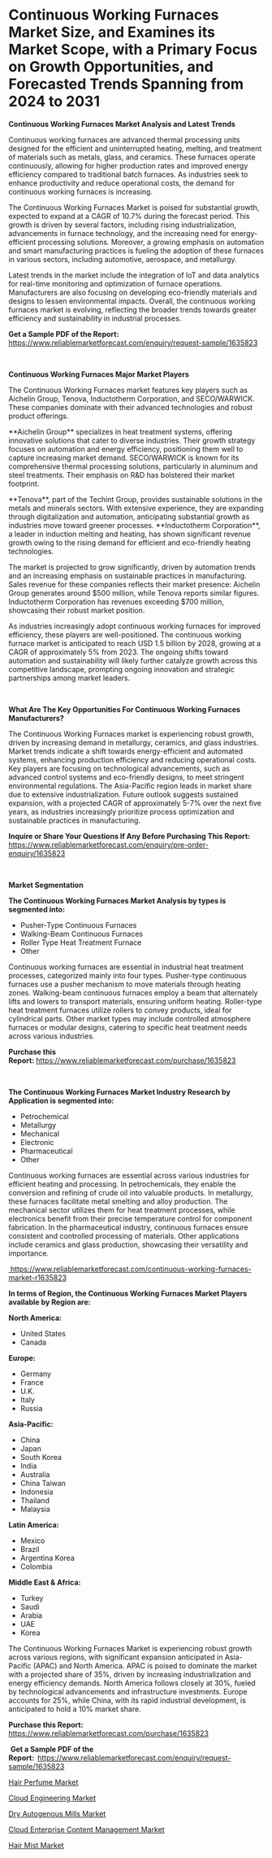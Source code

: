 <p><h1>Continuous Working Furnaces Market Size, and Examines its Market Scope, with a Primary Focus on Growth Opportunities, and Forecasted Trends Spanning from 2024 to 2031</h1></p><p><strong>Continuous Working Furnaces Market Analysis and Latest Trends</strong></p>
<p><p>Continuous working furnaces are advanced thermal processing units designed for the efficient and uninterrupted heating, melting, and treatment of materials such as metals, glass, and ceramics. These furnaces operate continuously, allowing for higher production rates and improved energy efficiency compared to traditional batch furnaces. As industries seek to enhance productivity and reduce operational costs, the demand for continuous working furnaces is increasing.</p><p>The Continuous Working Furnaces Market is poised for substantial growth, expected to expand at a CAGR of 10.7% during the forecast period. This growth is driven by several factors, including rising industrialization, advancements in furnace technology, and the increasing need for energy-efficient processing solutions. Moreover, a growing emphasis on automation and smart manufacturing practices is fueling the adoption of these furnaces in various sectors, including automotive, aerospace, and metallurgy.</p><p>Latest trends in the market include the integration of IoT and data analytics for real-time monitoring and optimization of furnace operations. Manufacturers are also focusing on developing eco-friendly materials and designs to lessen environmental impacts. Overall, the continuous working furnaces market is evolving, reflecting the broader trends towards greater efficiency and sustainability in industrial processes.</p></p>
<p><strong>Get a Sample PDF of the Report:&nbsp;</strong> <a href="https://www.reliablemarketforecast.com/enquiry/request-sample/1635823">https://www.reliablemarketforecast.com/enquiry/request-sample/1635823</a></p>
<p>&nbsp;</p>
<p><strong>Continuous Working Furnaces Major Market Players</strong></p>
<p><p>The Continuous Working Furnaces market features key players such as Aichelin Group, Tenova, Inductotherm Corporation, and SECO/WARWICK. These companies dominate with their advanced technologies and robust product offerings.</p><p>**Aichelin Group** specializes in heat treatment systems, offering innovative solutions that cater to diverse industries. Their growth strategy focuses on automation and energy efficiency, positioning them well to capture increasing market demand. SECO/WARWICK is known for its comprehensive thermal processing solutions, particularly in aluminum and steel treatments. Their emphasis on R&D has bolstered their market footprint.</p><p>**Tenova**, part of the Techint Group, provides sustainable solutions in the metals and minerals sectors. With extensive experience, they are expanding through digitalization and automation, anticipating substantial growth as industries move toward greener processes. **Inductotherm Corporation**, a leader in induction melting and heating, has shown significant revenue growth owing to the rising demand for efficient and eco-friendly heating technologies.</p><p>The market is projected to grow significantly, driven by automation trends and an increasing emphasis on sustainable practices in manufacturing. Sales revenue for these companies reflects their market presence: Aichelin Group generates around $500 million, while Tenova reports similar figures. Inductotherm Corporation has revenues exceeding $700 million, showcasing their robust market position.</p><p>As industries increasingly adopt continuous working furnaces for improved efficiency, these players are well-positioned. The continuous working furnace market is anticipated to reach USD 1.5 billion by 2028, growing at a CAGR of approximately 5% from 2023. The ongoing shifts toward automation and sustainability will likely further catalyze growth across this competitive landscape, prompting ongoing innovation and strategic partnerships among market leaders.</p></p>
<p>&nbsp;</p>
<p><strong>What Are The Key Opportunities For Continuous Working Furnaces Manufacturers?</strong></p>
<p><p>The Continuous Working Furnaces market is experiencing robust growth, driven by increasing demand in metallurgy, ceramics, and glass industries. Market trends indicate a shift towards energy-efficient and automated systems, enhancing production efficiency and reducing operational costs. Key players are focusing on technological advancements, such as advanced control systems and eco-friendly designs, to meet stringent environmental regulations. The Asia-Pacific region leads in market share due to extensive industrialization. Future outlook suggests sustained expansion, with a projected CAGR of approximately 5-7% over the next five years, as industries increasingly prioritize process optimization and sustainable practices in manufacturing.</p></p>
<p><strong>Inquire or Share Your Questions If Any Before Purchasing This Report:</strong> <a href="https://www.reliablemarketforecast.com/enquiry/pre-order-enquiry/1635823">https://www.reliablemarketforecast.com/enquiry/pre-order-enquiry/1635823</a></p>
<p>&nbsp;</p>
<p><strong>Market Segmentation</strong></p>
<p><strong>The Continuous Working Furnaces Market Analysis by types is segmented into:</strong></p>
<p><ul><li>Pusher-Type Continuous Furnaces</li><li>Walking-Beam Continuous Furnaces</li><li>Roller Type Heat Treatment Furnace</li><li>Other</li></ul></p>
<p><p>Continuous working furnaces are essential in industrial heat treatment processes, categorized mainly into four types. Pusher-type continuous furnaces use a pusher mechanism to move materials through heating zones. Walking-beam continuous furnaces employ a beam that alternately lifts and lowers to transport materials, ensuring uniform heating. Roller-type heat treatment furnaces utilize rollers to convey products, ideal for cylindrical parts. Other market types may include controlled atmosphere furnaces or modular designs, catering to specific heat treatment needs across various industries.</p></p>
<p><strong>Purchase this Report:&nbsp;</strong><a href="https://www.reliablemarketforecast.com/purchase/1635823">https://www.reliablemarketforecast.com/purchase/1635823</a></p>
<p>&nbsp;</p>
<p><strong>The Continuous Working Furnaces Market Industry Research by Application is segmented into:</strong></p>
<p><ul><li>Petrochemical</li><li>Metallurgy</li><li>Mechanical</li><li>Electronic</li><li>Pharmaceutical</li><li>Other</li></ul></p>
<p><p>Continuous working furnaces are essential across various industries for efficient heating and processing. In petrochemicals, they enable the conversion and refining of crude oil into valuable products. In metallurgy, these furnaces facilitate metal smelting and alloy production. The mechanical sector utilizes them for heat treatment processes, while electronics benefit from their precise temperature control for component fabrication. In the pharmaceutical industry, continuous furnaces ensure consistent and controlled processing of materials. Other applications include ceramics and glass production, showcasing their versatility and importance.</p></p>
<p><a href="https://www.reliablemarketforecast.com/continuous-working-furnaces-market-r1635823">&nbsp;https://www.reliablemarketforecast.com/continuous-working-furnaces-market-r1635823</a></p>
<p><strong>In terms of Region, the Continuous Working Furnaces Market Players available by Region are:</strong></p>
<p>
    <p> <strong> North America: </strong>
        <ul>
            <li>United States</li>
            <li>Canada</li>
        </ul>
        </p> 
    <p> <strong> Europe: </strong>
        <ul>
            <li>Germany</li>
            <li>France</li>
            <li>U.K.</li>
            <li>Italy</li>
            <li>Russia</li>
        </ul>
        </p> 
    <p> <strong> Asia-Pacific: </strong>
        <ul>
            <li>China</li>
            <li>Japan</li>
            <li>South Korea</li>
            <li>India</li>
            <li>Australia</li>
            <li>China Taiwan</li>
            <li>Indonesia</li>
            <li>Thailand</li>
            <li>Malaysia</li>
        </ul>
        </p> 
    <p> <strong> Latin America: </strong>
        <ul>
            <li>Mexico</li>
            <li>Brazil</li>
            <li>Argentina Korea</li>
            <li>Colombia</li>
        </ul>
        </p> 
    <p> <strong> Middle East & Africa: </strong>
        <ul>
            <li>Turkey</li>
            <li>Saudi</li>
            <li>Arabia</li>
            <li>UAE</li>
            <li>Korea</li>
        </ul>
    </p>
    </p>
<p><p>The Continuous Working Furnaces Market is experiencing robust growth across various regions, with significant expansion anticipated in Asia-Pacific (APAC) and North America. APAC is poised to dominate the market with a projected share of 35%, driven by increasing industrialization and energy efficiency demands. North America follows closely at 30%, fueled by technological advancements and infrastructure investments. Europe accounts for 25%, while China, with its rapid industrial development, is anticipated to hold a 10% market share.</p></p>
<p><strong>Purchase this Report: </strong><a href="https://www.reliablemarketforecast.com/purchase/1635823">https://www.reliablemarketforecast.com/purchase/1635823</a></p>
<p>&nbsp;<strong>Get a Sample PDF of the Report:&nbsp;&nbsp;</strong><a href="https://www.reliablemarketforecast.com/enquiry/request-sample/1635823">https://www.reliablemarketforecast.com/enquiry/request-sample/1635823</a></p>
<p><strong></strong></p>
<p><p><a href="https://issuu.com/reportprime-2/docs/hair-perfume-market-size-2030.pptx_a563d29538ff1d">Hair Perfume Market</a></p><p><a href="https://www.linkedin.com/pulse/cloud-engineering-market-size-share-analysis-growth-trends-2uvqe">Cloud Engineering Market</a></p><p><a href="https://medium.com/@siprianikara/dry-autogenous-mills-market-a-global-and-regional-analysis-focus-on-region-country-level-2df930d47d4f">Dry Autogenous Mills Market</a></p><p><a href="https://www.linkedin.com/pulse/cloud-enterprise-content-management-market-outlook-complete-ztg2e">Cloud Enterprise Content Management Market</a></p><p><a href="https://issuu.com/reportprime-2/docs/hair-mist-market-size-2030.pptx_5ae6c176ddc19f">Hair Mist Market</a></p></p>